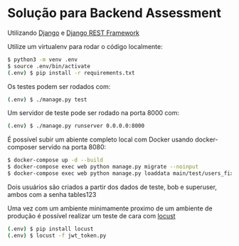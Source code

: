 # Solução para Backend Assessment

Utilizando [Django](https://www.djangoproject.com) e [Django REST Framework](https://www.django-rest-framework.org/)

Utilize um virtualenv para rodar o código localmente:

```bash
$ python3 -m venv .env
$ source .env/bin/activate
(.env) $ pip install -r requirements.txt
```

Os testes podem ser rodados com:

```bash
(.env) $ ./manage.py test
```

Um servidor de teste pode ser rodado na porta 8000 com:

```bash
(.env) $ ./manage.py runserver 0.0.0.0:8000
```

É possível subir um abiente completo local com Docker usando docker-composer servido na porta 8080:

```bash
$ docker-compose up -d --build
$ docker-compose exec web python manage.py migrate --noinput
$ docker-compose exec web python manage.py loaddata main/test/users_fixtures.json
```

Dois usuários são criados a partir dos dados de teste, bob e superuser, ambos com a senha tables123

Uma vez com um ambiente minimamente proximo de um ambiente de produção é possível realizar um teste de cara com [locust](https://locust.io)

```bash
(.env) $ pip install locust
(.env) $ locust -f jwt_token.py
```

